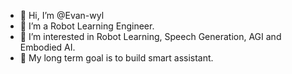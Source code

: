 - 👋 Hi, I’m @Evan-wyl
- 👀 I’m a Robot Learning Engineer.
- 🌱 I’m interested in Robot Learning, Speech Generation, AGI and Embodied AI.
- 🍁 My long term goal is to build smart assistant.

<!---
Evan-wyl/Evan-wyl is a ✨ special ✨ repository because its `README.md` (this file) appears on your GitHub profile.
You can click the Preview link to take a look at your changes.
--->
